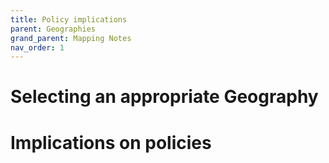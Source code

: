 ```yaml
---
title: Policy implications
parent: Geographies
grand_parent: Mapping Notes
nav_order: 1
---
```


# Selecting an appropriate Geography

# Implications on policies
